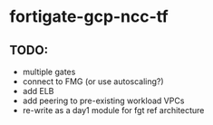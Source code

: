 # fortigate-gcp-ncc-tf

## TODO:
- multiple gates
- connect to FMG (or use autoscaling?)
- add ELB
- add peering to pre-existing workload VPCs
- re-write as a day1 module for fgt ref architecture
